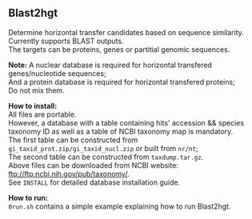 Blast2hgt
------
Determine horizontal transfer candidates based on sequence similarity. Currently supports BLAST outputs.    
The targets can be proteins, genes or partitial genomic sequences.   

**Note:** A nuclear database is required for horizontal transfered genes/nucleotide sequences;   
And a protein database is required for horizontal transfered proteins;   
Do not mix them.

**How to install:**  
All files are portable.   
However, a database with a table containing hits' accession && species taxonomy ID as well as a table of NCBI taxonomy map is mandatory.  
The first table can be constructed from `gi_taxid_prot.zip/gi_taxid_nucl.zip` or built from `nr/nt`;     
The second table can be constructed from `taxdump.tar.gz`.   
Above files can be downloaded from NCBI website: ftp://ftp.ncbi.nih.gov/pub/taxonomy/.   
See `INSTALL` for detailed database installation guide. 

**How to run:**  
`0run.sh` contains a simple example explaining how to run Blast2hgt.   
